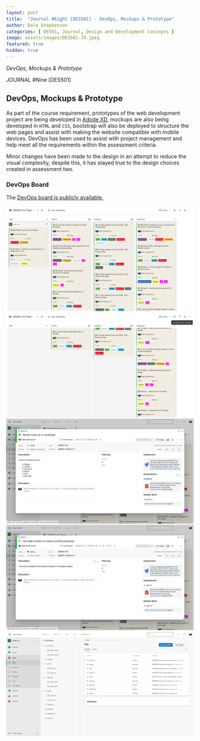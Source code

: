 ```yaml
---
layout: post
title:  "Journal #Eight [DES501] - DevOps, Mockups & Prototype" 
author: Dale Stephenson
categories: [ DES01, Journal, Design and Development Concepts ]
image: assets/images/DES501-J9.jpeg
featured: true
hidden: true
---
```

<i>DevOps, Mockups & Prototype</i>

JOURNAL #Nine [DES501]

<h2>DevOps, Mockups & Prototype</h2>
 
As part of the course requirement, prototypes of the web development project are being developed in  <a href="https://www.adobe.com/products/xd.html">Adode XD</a>, mockups are also being developed in <code>HTML</code> and <code>CSS</code>, bootstrap will also be deployed to structure the web pages and assist with making the website compatible with mobile devices. DevOps has been used to assist with project management and help meet all the requirements within the assessment criteria. 

Minor changes have been made to the design in an attempt to reduce the visual complexity, despite this, it has stayed true to the design choices created in assessment two.

<h3>DevOps Board</h3>

The <a href="https://dev.azure.com/DES501-A3/DES501-A3">DevOps board is publicly available.</a>

<img src="assets/images/des501-devops-1.png" alt="Devops board">
<img src="assets/images/des501-devops-2.png" alt="Devops board">
<img src="assets/images/des501-devops-3.png" alt="Devops board">
<img src="assets/images/des501-devops-4.png" alt="Devops board">
<img src="assets/images/des501-devops-5.png" alt="Devops board">
 